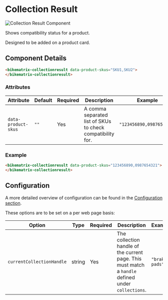 # Collection Result

<div className="image-wrapper">
  <img
    src="/img/web-components/collection-result.png"
    alt="Collection Result Component"
    className="image-with-border"
  />
</div>

Shows compatibility status for a product.

Designed to be added on a product card.

## Component Details

```html
<bikematrix-collectionresult data-product-skus="SKU1,SKU2">
</bikematrix-collectionresult>
```

### Attributes

| Attribute           | Default | Required | Description                                                | Example                  |
| ------------------- | ------- | -------- | ---------------------------------------------------------- | ------------------------ |
| `data-product-skus` | `""`    | Yes      | A comma separated list of SKUs to check compatibility for. | `"123456890,0987654321"` |

### Example

```html
<bikematrix-collectionresult data-product-skus="123456890,0987654321">
</bikematrix-collectionresult>
```

## Configuration

A more detailed overview of configuration can be found in the [Configuration section](/docs/configuration).

These options are to be set on a per web page basis:

| Option                    | Type   | Required | Description                                                                                        | Example        |
| ------------------------- | ------ | -------- | -------------------------------------------------------------------------------------------------- | -------------- |
| `currentCollectionHandle` | string | Yes      | The collection handle of the current page. This must match a `handle` defined under `collections`. | `"brake-pads"` |
